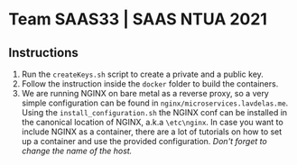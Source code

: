 # Team SAAS33 | SAAS NTUA 2021

## Instructions

1) Run the `createKeys.sh` script to create a private and a public key.
2) Follow the instruction inside the `docker` folder to build the containers.
3) We are running NGINX on bare metal as a reverse proxy, so a very simple configuration can be found in `nginx/microservices.lavdelas.me`. Using the `install_configuration.sh` the NGINX conf can be installed in the canonical location of NGINX, a.k.a `\etc\nginx`. In case you want to include NGINX as a container, there are a lot of tutorials on how to set up a container and use the provided configuration. *Don't forget to change the name of the host.*
